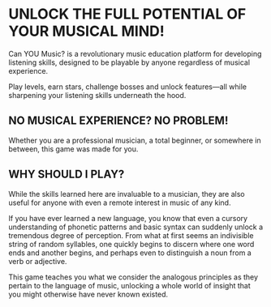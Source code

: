 # UNLOCK THE FULL POTENTIAL OF YOUR MUSICAL MIND!

Can YOU Music? is a revolutionary music education platform for developing listening skills, designed to be playable by anyone regardless of musical experience.

Play levels, earn stars, challenge bosses and unlock features—all while sharpening your listening skills underneath the hood.

## NO MUSICAL EXPERIENCE? NO PROBLEM!

Whether you are a professional musician, a total beginner, or somewhere in between, this game was made for you.

## WHY SHOULD I PLAY?

While the skills learned here are invaluable to a musician, they are also useful for anyone with even a remote interest in music of any kind.

If you have ever learned a new language, you know that even a cursory understanding of phonetic patterns and basic syntax can suddenly unlock a tremendous degree of perception. From what at first seems an indivisible string of random syllables, one quickly begins to discern where one word ends and another begins, and perhaps even to distinguish a noun from a verb or adjective.

This game teaches you what we consider the analogous principles as they pertain to the language of music, unlocking a whole world of insight that you might otherwise have never known existed.

